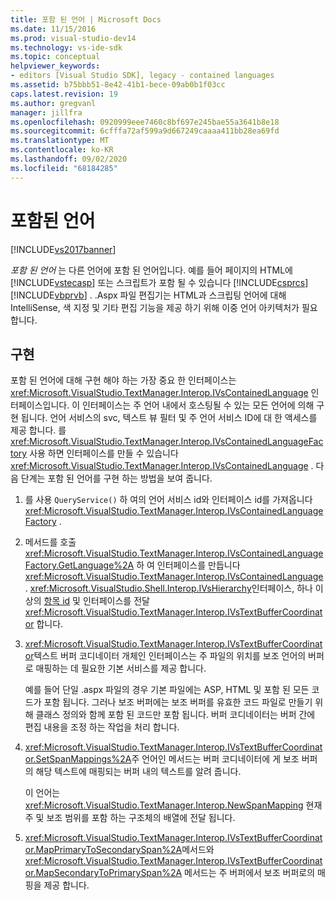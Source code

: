 ```yaml
---
title: 포함 된 언어 | Microsoft Docs
ms.date: 11/15/2016
ms.prod: visual-studio-dev14
ms.technology: vs-ide-sdk
ms.topic: conceptual
helpviewer_keywords:
- editors [Visual Studio SDK], legacy - contained languages
ms.assetid: b75bbb51-8e42-41b1-bece-09ab0b1f03cc
caps.latest.revision: 19
ms.author: gregvanl
manager: jillfra
ms.openlocfilehash: 0920999eee7460c8bf697e245bae55a3641b8e18
ms.sourcegitcommit: 6cfffa72af599a9d667249caaaa411bb28ea69fd
ms.translationtype: MT
ms.contentlocale: ko-KR
ms.lasthandoff: 09/02/2020
ms.locfileid: "68184285"
---
```

# <a name="contained-languages"></a>포함된 언어
[!INCLUDE[vs2017banner](../includes/vs2017banner.md)] 

*포함 된 언어* 는 다른 언어에 포함 된 언어입니다. 예를 들어 페이지의 HTML에 [!INCLUDE[vstecasp](../includes/vstecasp-md.md)] 또는 스크립트가 포함 될 수 있습니다 [!INCLUDE[csprcs](../includes/csprcs-md.md)] [!INCLUDE[vbprvb](../includes/vbprvb-md.md)] . .Aspx 파일 편집기는 HTML과 스크립팅 언어에 대해 IntelliSense, 색 지정 및 기타 편집 기능을 제공 하기 위해 이중 언어 아키텍처가 필요 합니다.  
  
## <a name="implementation"></a>구현  
 포함 된 언어에 대해 구현 해야 하는 가장 중요 한 인터페이스는 <xref:Microsoft.VisualStudio.TextManager.Interop.IVsContainedLanguage> 인터페이스입니다. 이 인터페이스는 주 언어 내에서 호스팅될 수 있는 모든 언어에 의해 구현 됩니다. 언어 서비스의 svc, 텍스트 뷰 필터 및 주 언어 서비스 ID에 대 한 액세스를 제공 합니다. 를 <xref:Microsoft.VisualStudio.TextManager.Interop.IVsContainedLanguageFactory> 사용 하면 인터페이스를 만들 수 있습니다 <xref:Microsoft.VisualStudio.TextManager.Interop.IVsContainedLanguage> . 다음 단계는 포함 된 언어를 구현 하는 방법을 보여 줍니다.  
  
1. 를 사용 `QueryService()` 하 여의 언어 서비스 id와 인터페이스 id를 가져옵니다 <xref:Microsoft.VisualStudio.TextManager.Interop.IVsContainedLanguageFactory> .  
  
2. 메서드를 호출 <xref:Microsoft.VisualStudio.TextManager.Interop.IVsContainedLanguageFactory.GetLanguage%2A> 하 여 인터페이스를 만듭니다 <xref:Microsoft.VisualStudio.TextManager.Interop.IVsContainedLanguage> . <xref:Microsoft.VisualStudio.Shell.Interop.IVsHierarchy>인터페이스, 하나 이상의 [항목 id](<xref:Microsoft.VisualStudio.VSConstants.VSITEMID>) 및 인터페이스를 전달 <xref:Microsoft.VisualStudio.TextManager.Interop.IVsTextBufferCoordinator> 합니다.  
  
3. <xref:Microsoft.VisualStudio.TextManager.Interop.IVsTextBufferCoordinator>텍스트 버퍼 코디네이터 개체인 인터페이스는 주 파일의 위치를 보조 언어의 버퍼로 매핑하는 데 필요한 기본 서비스를 제공 합니다.  
  
     예를 들어 단일 .aspx 파일의 경우 기본 파일에는 ASP, HTML 및 포함 된 모든 코드가 포함 됩니다. 그러나 보조 버퍼에는 보조 버퍼를 유효한 코드 파일로 만들기 위해 클래스 정의와 함께 포함 된 코드만 포함 됩니다. 버퍼 코디네이터는 버퍼 간에 편집 내용을 조정 하는 작업을 처리 합니다.  
  
4. <xref:Microsoft.VisualStudio.TextManager.Interop.IVsTextBufferCoordinator.SetSpanMappings%2A>주 언어인 메서드는 버퍼 코디네이터에 게 보조 버퍼의 해당 텍스트에 매핑되는 버퍼 내의 텍스트를 알려 줍니다.  
  
     이 언어는 <xref:Microsoft.VisualStudio.TextManager.Interop.NewSpanMapping> 현재 주 및 보조 범위를 포함 하는 구조체의 배열에 전달 됩니다.  
  
5. <xref:Microsoft.VisualStudio.TextManager.Interop.IVsTextBufferCoordinator.MapPrimaryToSecondarySpan%2A>메서드와 <xref:Microsoft.VisualStudio.TextManager.Interop.IVsTextBufferCoordinator.MapSecondaryToPrimarySpan%2A> 메서드는 주 버퍼에서 보조 버퍼로의 매핑을 제공 합니다.
